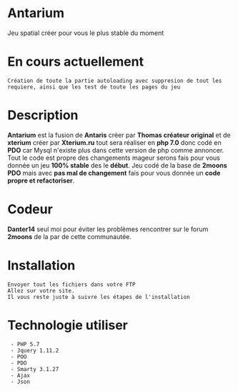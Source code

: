 # Antarium
Jeu spatial créer pour vous le plus stable du moment

# En cours actuellement
```
Création de toute la partie autoloading avec suppresion de tout les requiere, ainsi que les test de toute les pages du jeu
```

# Description
**Antarium** est la fusion de **Antaris** créer par **Thomas créateur original** et de **xterium** créer par **Xterium.ru** tout sera réaliser en **php 7.0** donc codé en **PDO** car Mysql n'existe plus dans cette version de php comme annoncer. Tout le code est propre des changements mageur serons fais pour vous donnée un jeu **100% stable** des le **début**.
Jeu codé de la base de **2moons PDO** mais avec **pas mal de changement** fais pour vous donnée un **code propre et refactoriser**.

# Codeur
**Danter14** seul moi pour éviter les problèmes rencontrer sur le forum **2moons** de la par de cette communautée.

# Installation

```Install
Envoyer tout les fichiers dans votre FTP
Allez sur votre site.
Il vous reste juste à suivre les étapes de l'installation
```

# Technologie utiliser
```
 - PHP 5.7
 - Jquery 1.11.2
 - POO 
 - PDO 
 - Smarty 3.1.27
 - Ajax
 - Json
 ```
